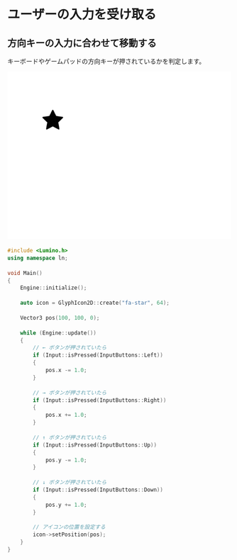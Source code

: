 ユーザーの入力を受け取る
====================

方向キーの入力に合わせて移動する
--------------------
キーボードやゲームパッドの方向キーが押されているかを判定します。

![](img/Input_VirtualController_1.gif)

```cpp
#include <Lumino.h>
using namespace ln;

void Main()
{
	Engine::initialize();

	auto icon = GlyphIcon2D::create("fa-star", 64);

	Vector3 pos(100, 100, 0);

	while (Engine::update())
	{
		// ← ボタンが押されていたら
		if (Input::isPressed(InputButtons::Left))
		{
			pos.x -= 1.0;
		}

		// → ボタンが押されていたら
		if (Input::isPressed(InputButtons::Right))
		{
			pos.x += 1.0;
		}

		// ↑ ボタンが押されていたら
		if (Input::isPressed(InputButtons::Up))
		{
			pos.y -= 1.0;
		}

		// ↓ ボタンが押されていたら
		if (Input::isPressed(InputButtons::Down))
		{
			pos.y += 1.0;
		}

		// アイコンの位置を設定する
		icon->setPosition(pos);
	}
}
```





